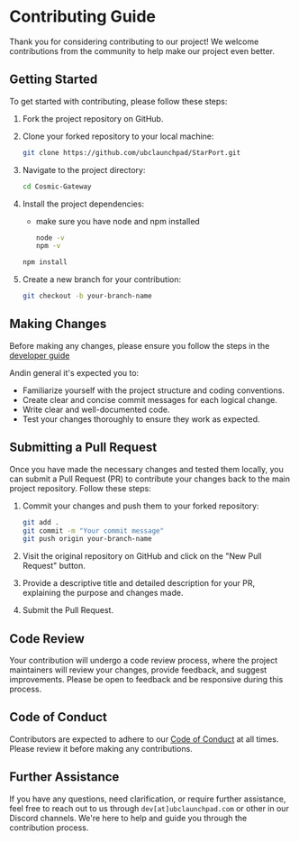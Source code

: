 # Contributing Guide

Thank you for considering contributing to our project! We welcome contributions from the community to help make our project even better.

## Getting Started

To get started with contributing, please follow these steps:

1. Fork the project repository on GitHub.

2. Clone your forked repository to your local machine:

   ```bash
   git clone https://github.com/ubclaunchpad/StarPort.git
   ```

3. Navigate to the project directory:

   ```bash
   cd Cosmic-Gateway
   ```

4. Install the project dependencies:

   - make sure you have node and npm installed

     ```bash
     node -v
     npm -v
     ```

   ```bash
   npm install
   ```

5. Create a new branch for your contribution:

   ```bash
   git checkout -b your-branch-name
   ```

## Making Changes

Before making any changes, please ensure you follow the steps in the [developer guide](./developers/DEVELOPER.md)

Andin general it's expected you to:

- Familiarize yourself with the project structure and coding conventions.
- Create clear and concise commit messages for each logical change.
- Write clear and well-documented code.
- Test your changes thoroughly to ensure they work as expected.

## Submitting a Pull Request

Once you have made the necessary changes and tested them locally, you can submit a Pull Request (PR) to contribute your changes back to the main project repository. Follow these steps:

1. Commit your changes and push them to your forked repository:

   ```bash
   git add .
   git commit -m "Your commit message"
   git push origin your-branch-name
   ```

2. Visit the original repository on GitHub and click on the "New Pull Request" button.

3. Provide a descriptive title and detailed description for your PR, explaining the purpose and changes made.

4. Submit the Pull Request.

## Code Review

Your contribution will undergo a code review process, where the project maintainers will review your changes, provide feedback, and suggest improvements. Please be open to feedback and be responsive during this process.

## Code of Conduct

Contributors are expected to adhere to our [Code of Conduct](CODE_OF_CONDUCT.md) at all times. Please review it before making any contributions.

## Further Assistance

If you have any questions, need clarification, or require further assistance, feel free to reach out to us through `dev[at]ubclaunchpad.com` or other in our Discord channels. We're here to help and guide you through the contribution process.
